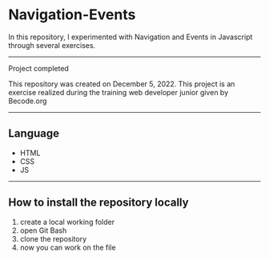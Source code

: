 # Navigation-Events

In this repository, I experimented with Navigation and Events in Javascript through several exercises.

---

Project completed

This repository was created on December 5, 2022. This project is an exercise realized during the training web developer junior given by Becode.org

---

## Language

- HTML
- CSS
- JS

---

## How to install the repository locally

1. create a local working folder
2. open Git Bash
3. clone the repository
4. now you can work on the file
